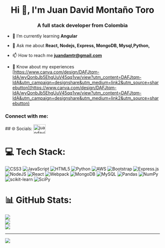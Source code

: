 <h1 align="center">Hi 👋, I'm Juan David Montaño Toro</h1>
<h3 align="center">A full stack developer from Colombia</h3>

- 🌱 I’m currently learning **Angular**

- 💬 Ask me about **React, Nodejs, Express, MongoDB, Mysql,Python,**

- 📫 How to reach me **juandamtr@gmail.com**

- 📄 Know about my experiences [https://www.canva.com/design/DAFJtqm-IdA/wyQonbJb5EhgUuV45qq1vw/view?utm_content=DAFJtqm-IdA&utm_campaign=designshare&utm_medium=link2&utm_source=sharebutton](https://www.canva.com/design/DAFJtqm-IdA/wyQonbJb5EhgUuV45qq1vw/view?utm_content=DAFJtqm-IdA&utm_campaign=designshare&utm_medium=link2&utm_source=sharebutton)

<h3 align="left">Connect with me:</h3>
<p align="left">
## 🌐 Socials:
<a href="https://linkedin.com/in/juandavidmdata" target="blank"><img align="center" src="https://raw.githubusercontent.com/rahuldkjain/github-profile-readme-generator/master/src/images/icons/Social/linked-in-alt.svg" alt="juandavidmdata" height="30" width="40" /></a>
</p>


# 💻 Tech Stack:
![CSS3](https://img.shields.io/badge/css3-%231572B6.svg?style=for-the-badge&logo=css3&logoColor=white) ![JavaScript](https://img.shields.io/badge/javascript-%23323330.svg?style=for-the-badge&logo=javascript&logoColor=%23F7DF1E) ![HTML5](https://img.shields.io/badge/html5-%23E34F26.svg?style=for-the-badge&logo=html5&logoColor=white) ![Python](https://img.shields.io/badge/python-3670A0?style=for-the-badge&logo=python&logoColor=ffdd54) ![AWS](https://img.shields.io/badge/AWS-%23FF9900.svg?style=for-the-badge&logo=amazon-aws&logoColor=white) ![Bootstrap](https://img.shields.io/badge/bootstrap-%23563D7C.svg?style=for-the-badge&logo=bootstrap&logoColor=white) ![Express.js](https://img.shields.io/badge/express.js-%23404d59.svg?style=for-the-badge&logo=express&logoColor=%2361DAFB) ![NodeJS](https://img.shields.io/badge/node.js-6DA55F?style=for-the-badge&logo=node.js&logoColor=white) ![React](https://img.shields.io/badge/react-%2320232a.svg?style=for-the-badge&logo=react&logoColor=%2361DAFB) ![Webpack](https://img.shields.io/badge/webpack-%238DD6F9.svg?style=for-the-badge&logo=webpack&logoColor=black) ![MongoDB](https://img.shields.io/badge/MongoDB-%234ea94b.svg?style=for-the-badge&logo=mongodb&logoColor=white) ![MySQL](https://img.shields.io/badge/mysql-%2300f.svg?style=for-the-badge&logo=mysql&logoColor=white) ![Pandas](https://img.shields.io/badge/pandas-%23150458.svg?style=for-the-badge&logo=pandas&logoColor=white) ![NumPy](https://img.shields.io/badge/numpy-%23013243.svg?style=for-the-badge&logo=numpy&logoColor=white) ![scikit-learn](https://img.shields.io/badge/scikit--learn-%23F7931E.svg?style=for-the-badge&logo=scikit-learn&logoColor=white) ![SciPy](https://img.shields.io/badge/SciPy-%230C55A5.svg?style=for-the-badge&logo=scipy&logoColor=%white)
# 📊 GitHub Stats:
![](https://github-readme-stats.vercel.app/api?username=juanda3005&theme=dark&hide_border=false&include_all_commits=false&count_private=false)<br/>
![](https://github-readme-streak-stats.herokuapp.com/?user=juanda3005&theme=dark&hide_border=false)<br/>
![](https://github-readme-stats.vercel.app/api/top-langs/?username=juanda3005&theme=dark&hide_border=false&include_all_commits=false&count_private=false&layout=compact)

---
[![](https://visitcount.itsvg.in/api?id=juanda3005&icon=0&color=0)](https://visitcount.itsvg.in)


